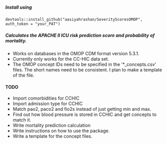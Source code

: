 ##### Install using
`devtools::install_github("aasiyahrashan/SeverityScoresOMOP", auth_token = "your_PAT")`

##### Calculates the APACHE II ICU risk prediction score and probability of mortality.
- Works on databases in the OMOP CDM format version 5.3.1.
- Currently only works for the CC-HIC data set.
- The OMOP concept IDs need to be specified in the '*_concepts.csv' files. The short names need to be consistent. I plan to make a template of the file.



#### TODO
- Import comorbidities for CCHIC
- Import admission type for CCHIC
- Match pao2, paco2 and fio2s instead of just getting min and max.
- Find out how blood pressure is stored in CCHIC and get concepts to match it.
- Write mortality prediction calculation
- Write instructions on how to use the package.
- Write a template for the concept files.
